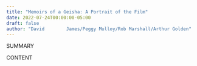 ```yaml
---
title: "Memoirs of a Geisha: A Portrait of the Film"
date: 2022-07-24T00:00:00-05:00
draft: false
author: "David        James/Peggy Mulloy/Rob Marshall/Arthur Golden"
---
```


SUMMARY

<!--more-->

CONTENT